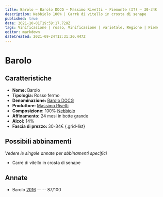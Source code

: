 ```yaml
---
title: Barolo – Barolo DOCG – Massimo Rivetti – Piemonte (IT) – 30-34€ – 3★
description: Nebbiolo 100% | Carrè di vitello in crosta di senape
published: true
date: 2021-10-01T19:59:17.728Z
tags: Vinificazione | rosso, Vinificazione | varietale, Regione | Piemonte (IT), Vitigni | Nebbiolo, Valutazioni | 3 stelle, Alimento | vitello, Alimento-dettagli | noce, Aromatizzazione | in crosta, Prezzi | 30-34€
editor: markdown
dateCreated: 2021-09-24T12:31:20.447Z
---
```


 # Barolo

## Caratteristiche
- **Nome:** Barolo
- **Tipologia:** Rosso fermo
- **Denominazione:** [Barolo DOCG](/denominazioni/Italia/Piemonte/DOCG/Barolo)
- **Produttore:** [Massimo Rivetti](/produttori/Italia/Piemonte/Massimo-Rivetti)
- **Composizione:** 100% [Nebbiolo](/vitigni/Italia/bacca-nera/nebbiolo)
- **Affinamento:** 24 mesi in botte grande
- **Alcol:** 14%
- **Fascia di prezzo:** 30-34€
{.grid-list}



## Possibili abbinamenti
*Vedere le singole annate per abbinamenti specifici*

- Carrè di vitello in crosta di senape

## Annate
- Barolo [2016](vini/Italia/Piemonte/Massimo-Rivetti/Barolo/2016) -- <span class="star-3"></span> -- 87/100
